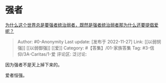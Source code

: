 # 强者
[为什么这个世界总是要强者统治弱者，既然是强者统治弱者那为什么还要提倡爱呢？](https://www.zhihu.com/question/567833870/answer/2776373541)

> Author: #0-Anonymity
> Last update: [发布于 2022-11-27]
> Link: [[以弱悯强]] [[以弱御强]] [[爱]]
> Category: #【答集】/01-家族答集
> Tag: #3-信仰/3A-Caritas/1-爱
> 评论区:
> 泛讨论:

因为强者不是天上掉下来的。

爱者恒强。
